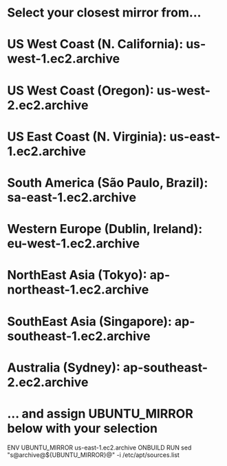 
# Select your closest mirror from...
# US West Coast (N. California):        us-west-1.ec2.archive
# US West Coast (Oregon):               us-west-2.ec2.archive
# US East Coast (N. Virginia):          us-east-1.ec2.archive
# South America (São Paulo, Brazil):    sa-east-1.ec2.archive
# Western Europe (Dublin, Ireland):     eu-west-1.ec2.archive
# NorthEast Asia (Tokyo):               ap-northeast-1.ec2.archive
# SouthEast Asia (Singapore):           ap-southeast-1.ec2.archive
# Australia (Sydney):                   ap-southeast-2.ec2.archive
# ... and assign UBUNTU_MIRROR below with your selection
ENV UBUNTU_MIRROR us-east-1.ec2.archive
ONBUILD RUN sed "s@archive@${UBUNTU_MIRROR}@" -i /etc/apt/sources.list
